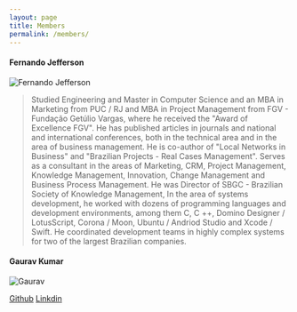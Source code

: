 ```yaml
---
layout: page
title: Members
permalink: /members/
---
```


#### Fernando Jefferson
![Fernando Jefferson](images/fernando.png)
 > Studied Engineering and Master in Computer Science and an MBA in Marketing from PUC / RJ and MBA in Project Management from FGV - Fundação Getúlio Vargas, where he received the "Award of Excellence FGV". He has published articles in journals and national and international conferences, both in the technical area and in the area of business management. He is co-author of "Local Networks in Business" and "Brazilian Projects - Real Cases Management". Serves as a consultant in the areas of Marketing, CRM, Project Management, Knowledge Management, Innovation, Change Management and Business Process Management. He was Director of SBGC - Brazilian Society of Knowledge Management, In the area of systems development, he worked with dozens of programming languages and development environments, among them C, C ++, Domino Designer / LotusScript, Corona / Moon, Ubuntu / Andriod Studio and Xcode / Swift. He coordinated development teams in highly complex systems for two of the largest Brazilian companies.

#### Gaurav Kumar
![Gaurav](images/gaurav.png)

[Github](https://github.com/Gaurav047)
[Linkdin](https://www.linkedin.com/in/gaurav-kumar-0b0887121/)
